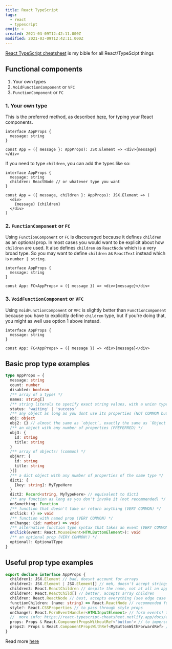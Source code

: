 ```yaml
---
title: React TypeScript
tags:
  - react
  - typescript
emoji: ⚛
created: 2021-03-09T12:42:11.000Z
modified: 2021-03-09T12:42:11.000Z
---
```


[React TypeScript cheatsheet](https://github.com/typescript-cheatsheets/react-typescript-cheatsheet) is my bible for all React/TypeScipt things

## Functional components

1. Your own types
1. `VoidFunctionComponent` or `VFC`
1. `FunctionComponent` or `FC`

### 1. Your own type

This is the preferred method, as described [here](https://react-typescript-cheatsheet.netlify.app/docs/basic/getting-started/function_components/), for typing your React components.

```tsx
interface AppProps {
  message: string
}

const App = ({ message }: AppProps): JSX.Element => <div>{message}</div>
```

If you need to type `children`, you can add the types like so:

```tsx
interface AppProps {
  message: string
  children: ReactNode // or whatever type you want
}

const App = ({ message, children }: AppProps): JSX.Element => (
  <div>
    {message} {children}
  </div>
)
```

### 2. `FunctionComponent` or `FC`

Using `FunctionComponent` or `FC` is discouraged because it defines `children` as an optional prop. In most cases you would want to be explicit about how `children` are used. It also defines `children` as `ReactNode` which is a very broad type. So you may want to define `children` as `ReactText` instead which is `number | string`.

```tsx
interface AppProps {
  message: string
}

const App: FC<AppProps> = ({ message }) => <div>{message}</div>
```

### 3. `VoidFunctionComponent` or `VFC`

Using `VoidFunctionComponent` or `VFC` is slightly better than `FunctionComponent` because you have to explicitly define `children` type, but if you're doing that, you might as well use option 1 above instead.

```tsx
interface AppProps {
  message: string
}

const App: FC<AppProps> = ({ message }) => <div>{message}</div>
```

## Basic prop type examples

```ts
type AppProps = {
  message: string
  count: number
  disabled: boolean
  /** array of a type! */
  names: string[]
  /** string literals to specify exact string values, with a union type to join them together */
  status: 'waiting' | 'success'
  /** any object as long as you dont use its properties (NOT COMMON but useful as placeholder) */
  obj: object
  obj2: {} // almost the same as `object`, exactly the same as `Object`
  /** an object with any number of properties (PREFERRED) */
  obj3: {
    id: string
    title: string
  }
  /** array of objects! (common) */
  objArr: {
    id: string
    title: string
  }[]
  /** a dict object with any number of properties of the same type */
  dict1: {
    [key: string]: MyTypeHere
  }
  dict2: Record<string, MyTypeHere> // equivalent to dict1
  /** any function as long as you don't invoke it (not recommended) */
  onSomething: Function
  /** function that doesn't take or return anything (VERY COMMON) */
  onClick: () => void
  /** function with named prop (VERY COMMON) */
  onChange: (id: number) => void
  /** alternative function type syntax that takes an event (VERY COMMON) */
  onClick(event: React.MouseEvent<HTMLButtonElement>): void
  /** an optional prop (VERY COMMON!) */
  optional?: OptionalType
}
```

## Useful prop type examples

```ts
export declare interface AppProps {
  children1: JSX.Element // bad, doesnt account for arrays
  children2: JSX.Element | JSX.Element[] // meh, doesn't accept strings
  children3: React.ReactChildren // despite the name, not at all an appropriate type; it is a utility
  children4: React.ReactChild[] // better, accepts array children
  children: React.ReactNode // best, accepts everything (see edge case below)
  functionChildren: (name: string) => React.ReactNode // recommended function as a child render prop type
  style?: React.CSSProperties // to pass through style props
  onChange?: React.FormEventHandler<HTMLInputElement> // form events! the generic parameter is the type of event.target
  //  more info: https://react-typescript-cheatsheet.netlify.app/docs/advanced/patterns_by_usecase/#wrappingmirroring
  props: Props & React.ComponentPropsWithoutRef<'button'> // to impersonate all the props of a button element and explicitly not forwarding its ref
  props2: Props & React.ComponentPropsWithRef<MyButtonWithForwardRef> // to impersonate all the props of MyButtonForwardedRef and explicitly forwarding its ref
}
```

Read more [here](https://react-typescript-cheatsheet.netlify.app/docs/basic/getting-started/basic_type_example#useful-react-prop-type-examples)

